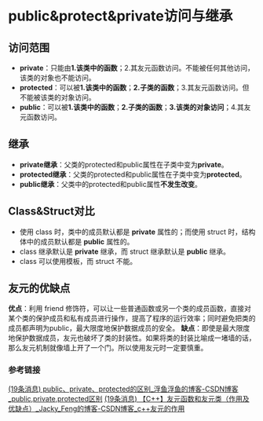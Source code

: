# public&protect&private访问与继承

## 访问范围

- **private**：只能由**1.该类中的函数**；2.其友元函数访问。不能被任何其他访问，该类的对象也不能访问。
- **protected**：可以被**1.该类中的函数**；**2.子类的函数**；3.其友元函数访问。但不能被该类的对象访问。
- **public**：可以被**1.该类中的函数**；**2.子类的函数**；**3.该类的对象访问**；4.其友元函数访问。

## 继承

- **private继承**：父类的protected和public属性在子类中变为**private**。
- **protected继承**：父类的protected和public属性在子类中变为**protected**。
- **public继承**：父类中的protected和public属性**不发生改变**。

## Class&Struct对比

- 使用 class 时，类中的成员默认都是 **private** 属性的；而使用 struct 时，结构体中的成员默认都是 **public** 属性的。
- class 继承默认是 **private** 继承，而 struct 继承默认是 **public** 继承。
- class 可以使用模板，而 struct 不能。

## 友元的优缺点

**优点**：利用 friend 修饰符，可以让一些普通函数或另一个类的成员函数，直接对某个类的保护成员和私有成员进行操作，提高了程序的运行效率；同时避免把类的成员都声明为public，最大限度地保护数据成员的安全。
**缺点**：即使是最大限度地保护数据成员，友元也破坏了类的封装性。如果将类的封装比喻成一堵墙的话，那么友元机制就像墙上开了一个门。所以使用友元时一定要慎重。

### 参考链接

[(19条消息) public、private、protected的区别_浮鱼浮鱼的博客-CSDN博客_public,private,protected区别](https://blog.csdn.net/weixin_50849959/article/details/116595077?spm=1001.2101.3001.6650.3&depth_1-utm_relevant_index=6)
[(19条消息) 【C++】友元函数和友元类（作用及优缺点）_Jacky_Feng的博客-CSDN博客_c++友元的作用](https://blog.csdn.net/Jacky_Feng/article/details/109533248)
